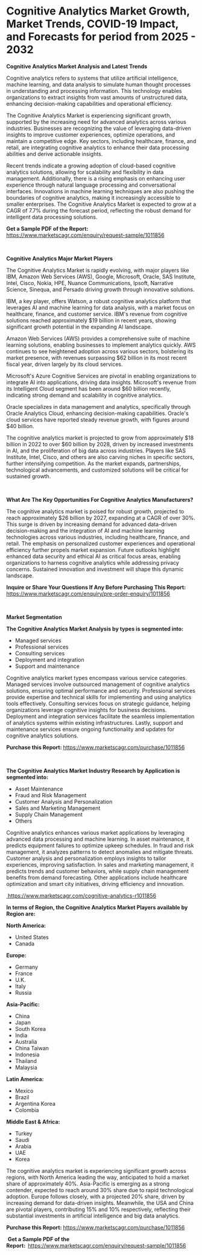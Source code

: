 <p><h1>Cognitive Analytics Market Growth, Market Trends, COVID-19 Impact, and Forecasts for period from 2025 - 2032</h1></p><p><strong>Cognitive Analytics Market Analysis and Latest Trends</strong></p>
<p><p>Cognitive analytics refers to systems that utilize artificial intelligence, machine learning, and data analysis to simulate human thought processes in understanding and processing information. This technology enables organizations to extract insights from vast amounts of unstructured data, enhancing decision-making capabilities and operational efficiency. </p><p>The Cognitive Analytics Market is experiencing significant growth, supported by the increasing need for advanced analytics across various industries. Businesses are recognizing the value of leveraging data-driven insights to improve customer experiences, optimize operations, and maintain a competitive edge. Key sectors, including healthcare, finance, and retail, are integrating cognitive analytics to enhance their data processing abilities and derive actionable insights.</p><p>Recent trends indicate a growing adoption of cloud-based cognitive analytics solutions, allowing for scalability and flexibility in data management. Additionally, there is a rising emphasis on enhancing user experience through natural language processing and conversational interfaces. Innovations in machine learning techniques are also pushing the boundaries of cognitive analytics, making it increasingly accessible to smaller enterprises. The Cognitive Analytics Market is expected to grow at a CAGR of 7.7% during the forecast period, reflecting the robust demand for intelligent data processing solutions.</p></p>
<p><strong>Get a Sample PDF of the Report:&nbsp;</strong> <a href="https://www.marketscagr.com/enquiry/request-sample/1011856?utm_campaign=2934&utm_medium=2&utm_source=Github&utm_content=ia&utm_term=17042025&utm_id=cognitive-analytics">https://www.marketscagr.com/enquiry/request-sample/1011856</a></p>
<p>&nbsp;</p>
<p><strong>Cognitive Analytics Major Market Players</strong></p>
<p><p>The Cognitive Analytics Market is rapidly evolving, with major players like IBM, Amazon Web Services (AWS), Google, Microsoft, Oracle, SAS Institute, Intel, Cisco, Nokia, HPE, Nuance Communications, Ipsoft, Narrative Science, Sinequa, and Persado driving growth through innovative solutions.</p><p>IBM, a key player, offers Watson, a robust cognitive analytics platform that leverages AI and machine learning for data analysis, with a market focus on healthcare, finance, and customer service. IBM's revenue from cognitive solutions reached approximately $19 billion in recent years, showing significant growth potential in the expanding AI landscape.</p><p>Amazon Web Services (AWS) provides a comprehensive suite of machine learning solutions, enabling businesses to implement analytics quickly. AWS continues to see heightened adoption across various sectors, bolstering its market presence, with revenues surpassing $62 billion in its most recent fiscal year, driven largely by its cloud services.</p><p>Microsoft's Azure Cognitive Services are pivotal in enabling organizations to integrate AI into applications, driving data insights. Microsoft's revenue from its Intelligent Cloud segment has been around $60 billion recently, indicating strong demand and scalability in cognitive analytics.</p><p>Oracle specializes in data management and analytics, specifically through Oracle Analytics Cloud, enhancing decision-making capabilities. Oracle's cloud services have reported steady revenue growth, with figures around $40 billion.</p><p>The cognitive analytics market is projected to grow from approximately $18 billion in 2022 to over $60 billion by 2028, driven by increased investments in AI, and the proliferation of big data across industries. Players like SAS Institute, Intel, Cisco, and others are also carving niches in specific sectors, further intensifying competition. As the market expands, partnerships, technological advancements, and customized solutions will be critical for sustained growth.</p></p>
<p>&nbsp;</p>
<p><strong>What Are The Key Opportunities For Cognitive Analytics Manufacturers?</strong></p>
<p><p>The cognitive analytics market is poised for robust growth, projected to reach approximately $26 billion by 2027, expanding at a CAGR of over 30%. This surge is driven by increasing demand for advanced data-driven decision-making and the integration of AI and machine learning technologies across various industries, including healthcare, finance, and retail. The emphasis on personalized customer experiences and operational efficiency further propels market expansion. Future outlooks highlight enhanced data security and ethical AI as critical focus areas, enabling organizations to harness cognitive analytics while addressing privacy concerns. Sustained innovation and investment will shape this dynamic landscape.</p></p>
<p><strong>Inquire or Share Your Questions If Any Before Purchasing This Report:</strong> <a href="https://www.marketscagr.com/enquiry/pre-order-enquiry/1011856?utm_campaign=2934&utm_medium=2&utm_source=Github&utm_content=ia&utm_term=17042025&utm_id=cognitive-analytics">https://www.marketscagr.com/enquiry/pre-order-enquiry/1011856</a></p>
<p>&nbsp;</p>
<p><strong>Market Segmentation</strong></p>
<p><strong>The Cognitive Analytics Market Analysis by types is segmented into:</strong></p>
<p><ul><li>Managed services</li><li>Professional services</li><li>Consulting services</li><li>Deployment and integration</li><li>Support and maintenance</li></ul></p>
<p><p>Cognitive analytics market types encompass various service categories. Managed services involve outsourced management of cognitive analytics solutions, ensuring optimal performance and security. Professional services provide expertise and technical skills for implementing and using analytics tools effectively. Consulting services focus on strategic guidance, helping organizations leverage cognitive insights for business decisions. Deployment and integration services facilitate the seamless implementation of analytics systems within existing infrastructures. Lastly, support and maintenance services ensure ongoing functionality and updates for cognitive analytics solutions.</p></p>
<p><strong>Purchase this Report:&nbsp;</strong><a href="https://www.marketscagr.com/purchase/1011856?utm_campaign=2934&utm_medium=2&utm_source=Github&utm_content=ia&utm_term=17042025&utm_id=cognitive-analytics">https://www.marketscagr.com/purchase/1011856</a></p>
<p>&nbsp;</p>
<p><strong>The Cognitive Analytics Market Industry Research by Application is segmented into:</strong></p>
<p><ul><li>Asset Maintenance</li><li>Fraud and Risk Management</li><li>Customer Analysis and Personalization</li><li>Sales and Marketing Management</li><li>Supply Chain Management</li><li>Others</li></ul></p>
<p><p>Cognitive analytics enhances various market applications by leveraging advanced data processing and machine learning. In asset maintenance, it predicts equipment failures to optimize upkeep schedules. In fraud and risk management, it analyzes patterns to detect anomalies and mitigate threats. Customer analysis and personalization employs insights to tailor experiences, improving satisfaction. In sales and marketing management, it predicts trends and customer behaviors, while supply chain management benefits from demand forecasting. Other applications include healthcare optimization and smart city initiatives, driving efficiency and innovation.</p></p>
<p><a href="https://www.marketscagr.com/cognitive-analytics-r1011856?utm_campaign=2934&utm_medium=2&utm_source=Github&utm_content=ia&utm_term=17042025&utm_id=cognitive-analytics">&nbsp;https://www.marketscagr.com/cognitive-analytics-r1011856</a></p>
<p><strong>In terms of Region, the Cognitive Analytics Market Players available by Region are:</strong></p>
<p>
    <p> <strong> North America: </strong>
        <ul>
            <li>United States</li>
            <li>Canada</li>
        </ul>
        </p> 
    <p> <strong> Europe: </strong>
        <ul>
            <li>Germany</li>
            <li>France</li>
            <li>U.K.</li>
            <li>Italy</li>
            <li>Russia</li>
        </ul>
        </p> 
    <p> <strong> Asia-Pacific: </strong>
        <ul>
            <li>China</li>
            <li>Japan</li>
            <li>South Korea</li>
            <li>India</li>
            <li>Australia</li>
            <li>China Taiwan</li>
            <li>Indonesia</li>
            <li>Thailand</li>
            <li>Malaysia</li>
        </ul>
        </p> 
    <p> <strong> Latin America: </strong>
        <ul>
            <li>Mexico</li>
            <li>Brazil</li>
            <li>Argentina Korea</li>
            <li>Colombia</li>
        </ul>
        </p> 
    <p> <strong> Middle East & Africa: </strong>
        <ul>
            <li>Turkey</li>
            <li>Saudi</li>
            <li>Arabia</li>
            <li>UAE</li>
            <li>Korea</li>
        </ul>
    </p>
    </p>
<p><p>The cognitive analytics market is experiencing significant growth across regions, with North America leading the way, anticipated to hold a market share of approximately 40%. Asia-Pacific is emerging as a strong contender, expected to reach around 30% share due to rapid technological adoption. Europe follows closely, with a projected 20% share, driven by increasing demand for data-driven insights. Meanwhile, the USA and China are pivotal players, contributing 15% and 10% respectively, reflecting their substantial investments in artificial intelligence and big data analytics.</p></p>
<p><strong>Purchase this Report: </strong><a href="https://www.marketscagr.com/purchase/1011856?utm_campaign=2934&utm_medium=2&utm_source=Github&utm_content=ia&utm_term=17042025&utm_id=cognitive-analytics">https://www.marketscagr.com/purchase/1011856</a></p>
<p>&nbsp;<strong>Get a Sample PDF of the Report:&nbsp;&nbsp;</strong><a href="https://www.marketscagr.com/enquiry/request-sample/1011856?utm_campaign=2934&utm_medium=2&utm_source=Github&utm_content=ia&utm_term=17042025&utm_id=cognitive-analytics">https://www.marketscagr.com/enquiry/request-sample/1011856</a></p>
<p><strong></strong></p>
<p><p></p><p></p><p></p></p>